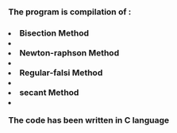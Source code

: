 <h3>The program is compilation of :<h3>
    <li>Bisection Method<li>
    <li>Newton-raphson Method<li>
    <li>Regular-falsi Method<li>
    <li>secant Method<li>
<p>The  code has been written in C language</p>
